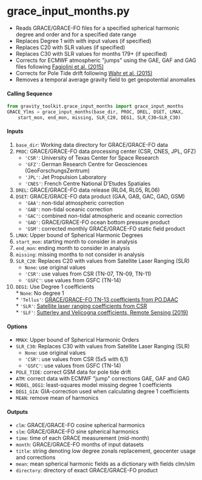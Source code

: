grace_input_months.py
=====================

 - Reads GRACE/GRACE-FO files for a specified spherical harmonic degree and order and for a specified date range  
 - Replaces Degree 1 with with input values (if specified)  
 - Replaces C20 with SLR values (if specified)  
 - Replaces C30 with SLR values for months 179+ (if specified)  
 - Corrects for ECMWF atmospheric "jumps" using the GAE, GAF and GAG files following [Fagiolini et al. (2015)](https://doi.org/10.1093/gji/ggv276)  
 - Corrects for Pole Tide drift following [Wahr et al. (2015)](https://doi.org/10.1002/2015JB011986)  
 - Removes a temporal average gravity field to get geopotential anomalies  

#### Calling Sequence
```python
from gravity_toolkit.grace_input_months import grace_input_months
GRACE_Ylms = grace_input_months(base_dir, PROC, DREL, DSET, LMAX,
    start_mon, end_mon, missing, SLR_C20, DEG1, SLR_C30=SLR_C30)
```

#### Inputs
 1. `base_dir`: Working data directory for GRACE/GRACE-FO data
 2. `PROC`: GRACE/GRACE-FO data processing center (CSR, CNES, JPL, GFZ)  
    * `'CSR'`: University of Texas Center for Space Research  
    * `'GFZ'`: German Research Centre for Geosciences (GeoForschungsZentrum)
    * `'JPL'`: Jet Propulsion Laboratory    
    * `'CNES'`: French Centre National D'Etudes Spatiales
 3. `DREL`: GRACE/GRACE-FO data release (RL04, RL05, RL06)  
 4. `DSET`: GRACE/GRACE-FO data product (GAA, GAB, GAC, GAD, GSM)  
    * `'GAA'`: non-tidal atmospheric correction  
    * `'GAB'`: non-tidal oceanic correction  
    * `'GAC'`: combined non-tidal atmospheric and oceanic correction  
    * `'GAD'`: GRACE/GRACE-FO ocean bottom pressure product  
    * `'GSM'`: corrected monthly GRACE/GRACE-FO static field product
 5. `LMAX`: Upper bound of Spherical Harmonic Degrees  
 6. `start_mon`: starting month to consider in analysis  
 7. `end_mon`: ending month to consider in analysis  
 8. `missing`: missing months to not consider in analysis  
 9. `SLR_C20`: Replaces C20 with values from Satellite Laser Ranging (SLR)  
    * `None`: use original values  
    * `'CSR'`: use values from CSR (TN-07, TN-09, TN-11)  
    * `'GSFC'`: use values from GSFC (TN-14)  
 10. `DEG1`: Use Degree 1 coefficients  
    * `None`: No degree 1  
    * `'Tellus'`: [GRACE/GRACE-FO TN-13 coefficients from PO.DAAC](https://grace.jpl.nasa.gov/data/get-data/geocenter/)  
    * `'SLR'`: [Satellite laser ranging coefficients from CSR](ftp://ftp.csr.utexas.edu/pub/slr/geocenter/)  
    * `'SLF'`: [Sutterley and Velicogna coefficients, Remote Sensing (2019)](https://doi.org/10.6084/m9.figshare.7388540)  

#### Options
 - `MMAX`: Upper bound of Spherical Harmonic Orders  
 - `SLR_C30`: Replaces C30 with values from Satellite Laser Ranging (SLR)  
    * `None`: use original values  
    * `'CSR'`: use values from CSR (5x5 with 6,1)  
    * `'GSFC'`: use values from GSFC (TN-14)  
 - `POLE_TIDE`: correct GSM data for pole tide drift  
 - `ATM`: correct data with ECMWF "jump" corrections GAE, GAF and GAG  
 - `MODEL_DEG1`: least-squares model missing degree 1 coefficients  
 - `DEG1_GIA`: GIA-correction used when calculating degree 1 coefficients  
 - `MEAN`: remove mean of harmonics  

#### Outputs
 - `clm`: GRACE/GRACE-FO cosine spherical harmonics  
 - `slm`: GRACE/GRACE-FO sine spherical harmonics  
 - `time`: time of each GRACE measurement (mid-month)  
 - `month`: GRACE/GRACE-FO months of input datasets  
 - `title`: string denoting low degree zonals replacement, geocenter usage and corrections  
 - `mean`: mean spherical harmonic fields as a dictionary with fields clm/slm  
 - `directory`: directory of exact GRACE/GRACE-FO product  
